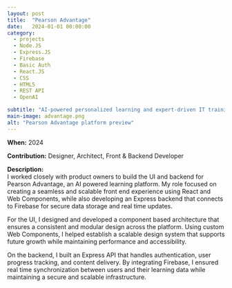 ```yaml
---
layout: post
title:  "Pearson Advantage"
date:   2024-01-01 00:00:00
category:
  - projects
  - Node.JS
  - Express.JS
  - Firebase
  - Basic Auth
  - React.JS
  - CSS
  - HTML5
  - REST API
  - OpenAI

subtitle: "AI-powered personalized learning and expert-driven IT training"
main-image: advantage.png
alt: "Pearson Advantage platform preview"
---
```


**When:** 2024

**Contribution:** Designer, Architect, Front & Backend Developer

**Description:**  
I worked closely with product owners to build the UI and backend for Pearson Advantage, an AI powered learning platform. My role focused on creating a seamless and scalable front end experience using React and Web Components, while also developing an Express backend that connects to Firebase for secure data storage and real time updates.

For the UI, I designed and developed a component based architecture that ensures a consistent and modular design across the platform. Using custom Web Components, I helped establish a scalable design system that supports future growth while maintaining performance and accessibility.

On the backend, I built an Express API that handles authentication, user progress tracking, and content delivery. By integrating Firebase, I ensured real time synchronization between users and their learning data while maintaining a secure and scalable infrastructure.


